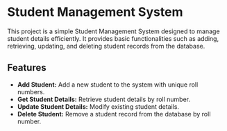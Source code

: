 # Student Management System

This project is a simple Student Management System designed to manage student details efficiently. It provides basic functionalities such as adding, retrieving, updating, and deleting student records from the database.

## Features

- **Add Student:** Add a new student to the system with unique roll numbers.
- **Get Student Details:** Retrieve student details by roll number.
- **Update Student Details:** Modify existing student details.
- **Delete Student:** Remove a student record from the database by roll number.

